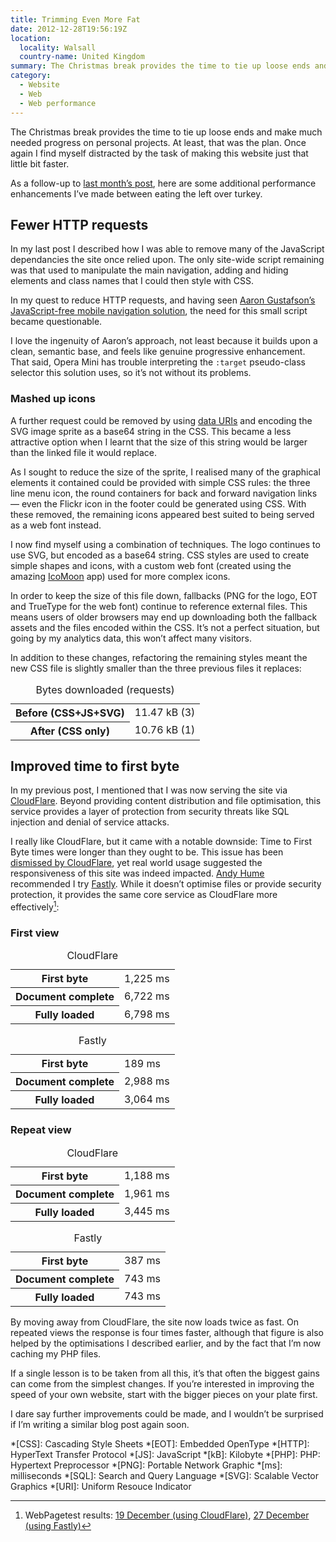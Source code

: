 ```yaml
---
title: Trimming Even More Fat
date: 2012-12-28T19:56:19Z
location:
  locality: Walsall
  country-name: United Kingdom
summary: The Christmas break provides the time to tie up loose ends and make much needed progress on personal projects. At least, that was the plan. Once again I find myself distracted by the task of making this website just that little bit faster.
category:
  - Website
  - Web
  - Web performance
---
```

The Christmas break provides the time to tie up loose ends and make much needed progress on personal projects. At least, that was the plan. Once again I find myself distracted by the task of making this website just that little bit faster.

As a follow-up to [last month’s post][1], here are some additional performance enhancements I’ve made between eating the left over turkey.

## Fewer HTTP requests

In my last post I described how I was able to remove many of the JavaScript dependancies the site once relied upon. The only site-wide script remaining was that used to manipulate the main navigation, adding and hiding elements and class names that I could then style with CSS.

In my quest to reduce HTTP requests, and having seen [Aaron Gustafson’s JavaScript-free mobile navigation solution][2], the need for this small script became questionable.

I love the ingenuity of Aaron’s approach, not least because it builds upon a clean, semantic base, and feels like genuine progressive enhancement. That said, Opera Mini has trouble interpreting the `:target` pseudo-class selector this solution uses, so it’s not without its problems.

### Mashed up icons

A further request could be removed by using [data URIs][3] and encoding the SVG image sprite as a base64 string in the CSS. This became a less attractive option when I learnt that the size of this string would be larger than the linked file it would replace.

As I sought to reduce the size of the sprite, I realised many of the graphical elements it contained could be provided with simple CSS rules: the three line menu icon, the round containers for back and forward navigation links — even the Flickr icon in the footer could be generated using CSS. With these removed, the remaining icons appeared best suited to being served as a web font instead.

I now find myself using a combination of techniques. The logo continues to use SVG, but encoded as a base64 string. CSS styles are used to create simple shapes and icons, with a custom web font (created using the amazing [IcoMoon][4] app) used for more complex icons.

In order to keep the size of this file down, fallbacks (PNG for the logo, EOT and TrueType for the web font) continue to reference external files. This means users of older browsers may end up downloading both the fallback assets and the files encoded within the CSS. It’s not a perfect situation, but going by my analytics data, this won’t affect many visitors.

In addition to these changes, refactoring the remaining styles meant the new CSS file is slightly smaller than the three previous files it replaces:

<table>
  <caption>Bytes downloaded (requests)</caption>
  <tr>
    <th>Before&nbsp;(CSS+JS+SVG)</th>
    <td style="--chart-width: 100%;">11.47 kB (3)</td>
  </tr>
  <tr>
    <th>After&nbsp;(CSS only)</th>
    <td style="--chart-width: 93.80%;">10.76 kB (1)</td>
  </tr>
</table>

## Improved time to first byte

In my previous post, I mentioned that I was now serving the site via [CloudFlare][5]. Beyond providing content distribution and file optimisation, this service provides a layer of protection from security threats like SQL injection and denial of service attacks.

I really like CloudFlare, but it came with a notable downside: Time to First Byte times were longer than they ought to be. This issue has been [dismissed by CloudFlare][6], yet real world usage suggested the responsiveness of this site was indeed impacted. [Andy Hume][7] recommended I try [Fastly][8]. While it doesn’t optimise files or provide security protection, it provides the same core service as CloudFlare more effectively[^1]:

### First view

<table>
  <caption>CloudFlare</caption>
  <tr>
    <th>First&nbsp;byte</th>
    <td style="--chart-width:12.25%;">1,225 ms</td>
  </tr>
  <tr>
    <th>Document&nbsp;complete</th>
    <td style="--chart-width:67.22%;">6,722 ms</td>
  </tr>
  <tr>
    <th>Fully&nbsp;loaded</th>
    <td style="--chart-width:67.98%;">6,798 ms</td>
  </tr>
</table>

<table>
  <caption>Fastly</caption>
  <tr>
    <th>First&nbsp;byte</th>
    <td style="--chart-width:1.89%;">189 ms</td>
  </tr>
  <tr>
    <th>Document&nbsp;complete</th>
    <td style="--chart-width:29.88%;">2,988 ms</td>
  </tr>
  <tr>
    <th>Fully&nbsp;loaded</th>
    <td style="--chart-width:30.64%;">3,064 ms</td>
  </tr>
</table>

### Repeat view

<table>
  <caption>CloudFlare</caption>
  <tr>
    <th>First&nbsp;byte</th>
    <td style="--chart-width:11.88%;">1,188 ms</td>
  </tr>
  <tr>
    <th>Document&nbsp;complete</th>
    <td style="--chart-width:19.61%;">1,961 ms</td>
  </tr>
  <tr>
    <th>Fully&nbsp;loaded</th>
    <td style="--chart-width:34.45%;">3,445 ms</td>
  </tr>
</table>

<table>
  <caption>Fastly</caption>
  <tr>
    <th>First&nbsp;byte</th>
    <td style="--chart-width:3.87%;">387 ms</td>
  </tr>
  <tr>
    <th>Document&nbsp;complete</th>
    <td style="--chart-width:7.43%;">743 ms</td>
  </tr>
  <tr>
    <th>Fully&nbsp;loaded</thtd>
    <td style="--chart-width:7.43%;">743 ms</td>
  </tr>
</table>

By moving away from CloudFlare, the site now loads twice as fast. On repeated views the response is four times faster, although that figure is also helped by the optimisations I described earlier, and by the fact that I’m now caching my PHP files.

If a single lesson is to be taken from all this, it’s that often the biggest gains can come from the simplest changes. If you’re interested in improving the speed of your own website, start with the bigger pieces on your plate first.

I dare say further improvements could be made, and I wouldn’t be surprised if I’m writing a similar blog post again soon.

[^1]: WebPagetest results: [19 December (using CloudFlare)](http://webpagetest.org/result/121219_DH_DDQ/), [27 December (using Fastly)](http://webpagetest.org/result/121227_BD_GR8/)

[1]: /2012/11/trimming_the_fat
[2]: http://www.netmagazine.com/tutorials/build-smart-mobile-navigation-without-hacks
[3]: http://css-tricks.com/data-uris/
[4]: http://icomoon.io/#app-features
[5]: http://cloudflare.com/
[6]: http://blog.cloudflare.com/ttfb-time-to-first-byte-considered-meaningles
[7]: http://andyhume.net
[8]: http://www.fastly.com

*[CSS]: Cascading Style Sheets
*[EOT]: Embedded OpenType
*[HTTP]: HyperText Transfer Protocol
*[JS]: JavaScript
*[kB]: Kilobyte
*[PHP]: PHP: Hypertext Preprocessor
*[PNG]: Portable Network Graphic
*[ms]: milliseconds
*[SQL]: Search and Query Language
*[SVG]: Scalable Vector Graphics
*[URI]: Uniform Resouce Indicator
